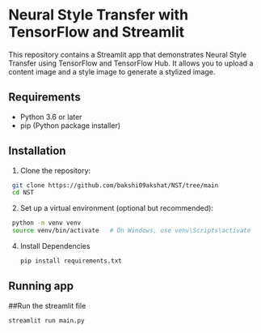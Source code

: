 # Neural Style Transfer with TensorFlow and Streamlit

This repository contains a Streamlit app that demonstrates Neural Style Transfer using TensorFlow and TensorFlow Hub. It allows you to upload a content image and a style image to generate a stylized image.

## Requirements

- Python 3.6 or later
- pip (Python package installer)

## Installation

1. Clone the repository:
  ```bash
   git clone https://github.com/bakshi09akshat/NST/tree/main
   cd NST
  ```

2. Set up a virtual environment (optional but recommended):

  ```bash
   python -m venv venv
   source venv/bin/activate   # On Windows, use venv\Scripts\activate
   ```

4. Install Dependencies
   ```bash
   pip install requirements.txt
   ```

## Running app

##Run the streamlit file
   ```bash
   streamlit run main.py
   ```
